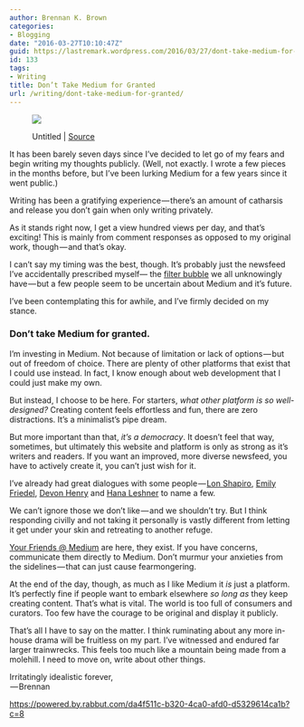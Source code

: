 ```yaml
---
author: Brennan K. Brown
categories:
- Blogging
date: "2016-03-27T10:10:47Z"
guid: https://lastremark.wordpress.com/2016/03/27/dont-take-medium-for-granted/
id: 133
tags:
- Writing
title: Don’t Take Medium for Granted
url: /writing/dont-take-medium-for-granted/
---
```


<figure class="wp-caption">

<img data-width="3000" data-height="2000" src="https://cdn-images-1.medium.com/max/2560/1*S8xlaxth2uIZecHTVMNpHw.jpeg" /> <figcaption class="wp-caption-text">Untitled | <a href="https://www.pexels.com/photo/laptop-notebook-working-outside-4778/" target="_blank" rel="noopener noreferrer">Source</a></figcaption></figure>

<span>It</span> has been barely seven days since I’ve decided to let go of my fears and begin writing my thoughts publicly. (Well, not exactly. I wrote a few pieces in the months before, but I’ve been lurking Medium for a few years since it went public.)

Writing has been a gratifying experience — there’s an amount of catharsis and release you don’t gain when only writing privately.

As it stands right now, I get a view hundred views per day, and that’s exciting! This is mainly from comment responses as opposed to my original work, though — and that’s okay.

<!--more-->

I can’t say my timing was the best, though. It’s probably just the newsfeed I’ve accidentally prescribed myself— the <a href="http://www.ted.com/talks/eli_pariser_beware_online_filter_bubbles?language=en" target="_blank" rel="noopener noreferrer">filter bubble</a> we all unknowingly have — but a few people seem to be uncertain about Medium and it’s future.

I’ve been contemplating this for awhile, and I’ve firmly decided on my stance.

### Don’t take Medium for granted.

I’m investing in Medium. Not because of limitation or lack of options — but out of freedom of choice. There are plenty of other platforms that exist that I could use instead. In fact, I know enough about web development that I could just make my own.

But instead, I choose to be here. For starters, _what other platform is so well-designed?_ Creating content feels effortless and fun, there are zero distractions. It’s a minimalist’s pipe dream.

But more important than that, _it’s a democracy_. It doesn’t feel that way, sometimes, but ultimately this website and platform is only as strong as it’s writers and readers. If you want an improved, more diverse newsfeed, you have to actively create it, you can’t just wish for it.

I’ve already had great dialogues with some people — <a href="https://medium.com/u/e1924bab9e2d" target="_blank" rel="noopener noreferrer">Lon Shapiro</a>, <a href="https://medium.com/u/a3d13c020f61" target="_blank" rel="noopener noreferrer">Emily Friedel</a>, <a href="https://medium.com/u/cd15b3ebaac5" target="_blank" rel="noopener noreferrer">Devon Henry</a> and <a href="https://medium.com/u/7bd3f8862293" target="_blank" rel="noopener noreferrer">Hana Leshner</a> to name a few.

We can’t ignore those we don’t like — and we shouldn’t try. But I think responding civilly and not taking it personally is vastly different from letting it get under your skin and retreating to another refuge.

<a href="https://medium.com/u/59cb2e9f3b38" target="_blank" rel="noopener noreferrer">Your Friends @ Medium</a> are here, they exist. If you have concerns, communicate them directly to Medium. Don’t murmur your anxieties from the sidelines — that can just cause fearmongering.

At the end of the day, though, as much as I like Medium it _is_ just a platform. It’s perfectly fine if people want to embark elsewhere _so long as_ they keep creating content. That’s what is vital. The world is too full of consumers and curators. Too few have the courage to be original and display it publicly.

That’s all I have to say on the matter. I think ruminating about any more in-house drama will be fruitless on my part. I’ve witnessed and endured far larger trainwrecks. This feels too much like a mountain being made from a molehill. I need to move on, write about other things.

Irritatingly idealistic forever,  
 — Brennan

<https://powered.by.rabbut.com/da4f511c-b320-4ca0-afd0-d5329614ca1b?c=8>
